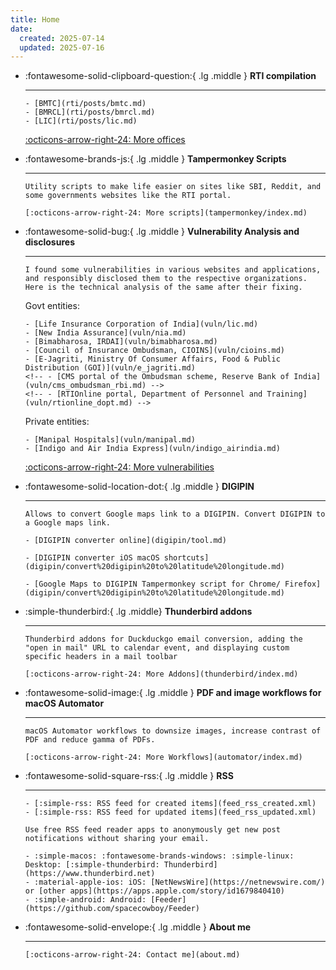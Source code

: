 ```yaml
---
title: Home
date:
  created: 2025-07-14
  updated: 2025-07-16
---
```


<div class="grid cards" markdown>

- :fontawesome-solid-clipboard-question:{ .lg .middle } __RTI compilation__

    -----

      - [BMTC](rti/posts/bmtc.md)
      - [BMRCL](rti/posts/bmrcl.md)
      - [LIC](rti/posts/lic.md)

    [:octicons-arrow-right-24: More offices](rti/index.md)

- :fontawesome-brands-js:{ .lg .middle } __Tampermonkey Scripts__

    -----

      Utility scripts to make life easier on sites like SBI, Reddit, and some governments websites like the RTI portal.

      [:octicons-arrow-right-24: More scripts](tampermonkey/index.md)

- :fontawesome-solid-bug:{ .lg .middle } __Vulnerability Analysis and disclosures__

    -----

      I found some vulnerabilities in various websites and applications, and responsibly disclosed them to the respective organizations. Here is the technical analysis of the same after their fixing.

    Govt entities:

      - [Life Insurance Corporation of India](vuln/lic.md)
      - [New India Assurance](vuln/nia.md)
      - [Bimabharosa, IRDAI](vuln/bimabharosa.md)
      - [Council of Insurance Ombudsman, CIOINS](vuln/cioins.md)
      - [E-Jagriti, Ministry Of Consumer Affairs, Food & Public Distribution (GOI)](vuln/e_jagriti.md)
      <!-- - [CMS portal of the Ombudsman scheme, Reserve Bank of India](vuln/cms_ombudsman_rbi.md) -->
      <!-- - [RTIOnline portal, Department of Personnel and Training](vuln/rtionline_dopt.md) -->

    Private entities:

      - [Manipal Hospitals](vuln/manipal.md)
      - [Indigo and Air India Express](vuln/indigo_airindia.md)

    [:octicons-arrow-right-24: More vulnerabilities](vuln/index.md)

- :fontawesome-solid-location-dot:{ .lg .middle } __DIGIPIN__

    -----

      Allows to convert Google maps link to a DIGIPIN. Convert DIGIPIN to a Google maps link.

      - [DIGIPIN converter online](digipin/tool.md)

      - [DIGIPIN converter iOS macOS shortcuts](digipin/convert%20digipin%20to%20latitude%20longitude.md)

      - [Google Maps to DIGIPIN Tampermonkey script for Chrome/ Firefox](digipin/convert%20digipin%20to%20latitude%20longitude.md)

- :simple-thunderbird:{ .lg .middle} __Thunderbird addons__

    -----

      Thunderbird addons for Duckduckgo email conversion, adding the "open in mail" URL to calendar event, and displaying custom specific headers in a mail toolbar

      [:octicons-arrow-right-24: More Addons](thunderbird/index.md)

- :fontawesome-solid-image:{ .lg .middle } __PDF and image workflows for macOS Automator__

    -----

      macOS Automator workflows to downsize images, increase contrast of PDF and reduce gamma of PDFs.

      [:octicons-arrow-right-24: More Workflows](automator/index.md)

- :fontawesome-solid-square-rss:{ .lg .middle } __RSS__

    -----

      - [:simple-rss: RSS feed for created items](feed_rss_created.xml)
      - [:simple-rss: RSS feed for updated items](feed_rss_updated.xml)

      Use free RSS feed reader apps to anonymously get new post notifications without sharing your email.

      - :simple-macos: :fontawesome-brands-windows: :simple-linux: Desktop: [:simple-thunderbird: Thunderbird](https://www.thunderbird.net)
      - :material-apple-ios: iOS: [NetNewsWire](https://netnewswire.com/) or [other apps](https://apps.apple.com/story/id1679840410)
      - :simple-android: Android: [Feeder](https://github.com/spacecowboy/Feeder)

- :fontawesome-solid-envelope:{ .lg .middle } __About me__

    -----

      [:octicons-arrow-right-24: Contact me](about.md)

</div>
